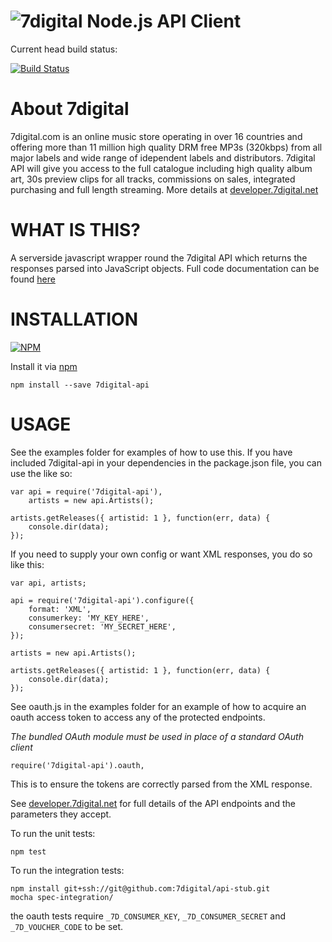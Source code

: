 ![7digital](http://i.imgur.com/StUnvCy.png?1)
Node.js API Client
==================
Current head build status:

[![Build Status](https://travis-ci.org/raoulmillais/node-7digital-api.png?branch=master)](http://travis-ci.org/raoulmillais/node-7digital-api)

About 7digital
==============

7digital.com is an online music store operating in over 16 countries and offering more than 11 million high quality DRM free MP3s (320kbps) from all major labels and wide range of idependent labels and distributors. 7digital API will give you access to the full catalogue including high quality album art, 30s preview clips for all tracks, commissions on sales, integrated purchasing and full length streaming. More details at [developer.7digital.net](http://developer.7digital.net/)

WHAT IS THIS?
=============

A serverside javascript wrapper round the 7digital API which returns the responses parsed
into JavaScript objects.  Full code documentation can be found [here](http://raoulmillais.github.com/node-7digital-api/api.html)

INSTALLATION
============

[![NPM](https://nodei.co/npm/7digital-api.png?downloads=true)](https://nodei.co/npm/7digital-api/)

Install it via [npm](http://npmjs.org/)

    npm install --save 7digital-api

USAGE
=====

See the examples folder for examples of how to use this.  If you have included 7digital-api in
your dependencies in the package.json file, you can use the like so:

    var api = require('7digital-api'),
        artists = new api.Artists();
    
    artists.getReleases({ artistid: 1 }, function(err, data) {
        console.dir(data);
    });

If you need to supply your own config or want XML responses, you do so like this:

    var api, artists;

    api = require('7digital-api').configure({
        format: 'XML',
        consumerkey: 'MY_KEY_HERE',
        consumersecret: 'MY_SECRET_HERE',
    });
    
    artists = new api.Artists();
    
    artists.getReleases({ artistid: 1 }, function(err, data) {
	    console.dir(data);
    });	

See oauth.js in the examples folder for an example of how to acquire an oauth
access token to access any of the protected endpoints.


*The bundled OAuth module must be used in place of a standard OAuth client*

    require('7digital-api').oauth,

This is to ensure the tokens are correctly parsed from the XML response.

See [developer.7digital.net](http://developer.7digital.net/) for full details of the API
endpoints and the parameters they accept.

To run the unit tests:

    npm test

To run the integration tests:

    npm install git+ssh://git@github.com:7digital/api-stub.git
    mocha spec-integration/

the oauth tests require `_7D_CONSUMER_KEY`, `_7D_CONSUMER_SECRET` and
`_7D_VOUCHER_CODE` to be set.
